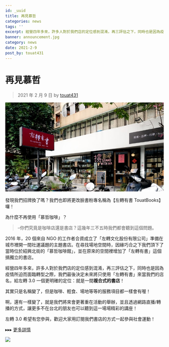 ```yaml
---
id: _uuid
title: 再見慕哲
categories: news
tags: ''
excerpt: 經營四年多來，許多人對於我們店的定位感到混淆，再三評估之下，同時也是因為疫情所迫而面臨轉型之際，我們最後決定未來將只使用「左轉有書」來當我們的店名，給左轉 3.0 一個更明確的定位：就是一間<b>複合式的書店</b>！
banner: announcement.jpg
category: news
date: 2021-2-9
post_by: touat431
---
```


# 再見慕哲

> 2021 年 2 月 9 日 by [touat431]()

![](./announcement.jpg)

發現我們招牌換了嗎？我們也即將更改臉書粉專名稱為【左轉有書 TouatBooks】囉！

為什麼不再使用「慕哲咖啡」？

> –你們究竟是咖啡店還是書店？這幾年三不五時我們都會聽到這個問題。

2016 年，20 個來自 NGO 的工作者合資成立了「左轉文化股份有限公司」準備在城市裡開一間社運議題的主題書店。在尋找場地空間時，因緣巧合之下我們頂下了當時位於紹興北街的「慕哲咖啡館」，並在原來的空間裡增加了「左轉有書」這個搞獨立的書店。

經營四年多來，許多人對於我們店的定位感到混淆，再三評估之下，同時也是因為疫情所迫而面臨轉型之際，我們最後決定未來將只使用「左轉有書」來當我們的店名，給左轉 3.0 一個更明確的定位：就是一間**複合式的書店**！

其實只是名稱變了，但是咖啡、輕食、場地等等的服務項目都一樣會有喔！

啊，還有一樣變了，就是我們將來會更著重在活動的舉辦，並且透過網路直播/轉播的方式，讓更多不在台北的朋友也可以聽到這一場場精彩的講座！

左轉 3.0 希望有您參與，歡迎大家用訂閱我們書店的方式一起參與社會運動！

▸▸▸ [更多詳情](https://bit.ly/3izu1ED)

![](./announcement_1.gif)
